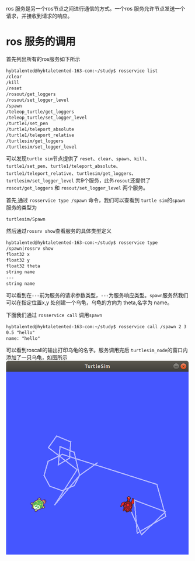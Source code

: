 ros 服务是另一个ros节点之间进行通信的方式。一个ros 服务允许节点发送一个请求，并接收到请求的响应。

# ros 服务的调用
首先列出所有的ros服务如下所示
```shell
hybtalented@hybtaletented-163-com:~/study$ rosservice list
/clear
/kill
/reset
/rosout/get_loggers
/rosout/set_logger_level
/spawn
/teleop_turtle/get_loggers
/teleop_turtle/set_logger_level
/turtle1/set_pen
/turtle1/teleport_absolute
/turtle1/teleport_relative
/turtlesim/get_loggers
/turtlesim/set_logger_level
```
可以发现`turtle sim`节点提供了 `reset`、`clear`、`spawn`、`kill`、`turtle1/set_pen`、`turtle1/teleport_absolute`、`turtle1/teleport_relative`、`turtlesim/get_loggers`、 `turtlesim/set_logger_level` 共9个服务，此外`rosout`还提供了 `rosout/get_loggers` 和 `rosout/set_logger_level` 两个服务。

首先,通过 `rosservice type /spawn` 命令，我们可以查看到 `turtle sim`的`spawn`服务的类型为
```shell
turtlesim/Spawn
```
然后通过`rossrv show`查看服务的具体类型定义
```shell
hybtalented@hybtaletented-163-com:~/study$ rosservice type /spawn|rossrv show
float32 x
float32 y
float32 theta
string name
---
string name
```
可以看到在`---`前为服务的请求参数类型，`---`为服务响应类型。`spawn`服务然我们可以在指定位置x,y 处创建一个乌龟，乌龟的方向为 theta,名字为 name。

下面我们通过 `rosservice call` 调用`spawn`
```shell
hybtalented@hybtaletented-163-com:~/study$ rosservice call /spawn 2 3 0.5 "hello"
name: "hello"
```
可以看到roscall的输出打印乌龟的名字。服务调用完后 `turtlesim_node`的窗口内添加了一只乌龟，如图所示
![添加乌龟](./image/ros_service_spawn.png)